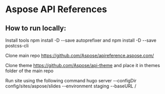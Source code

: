 # Aspose API References

## How to run locally:

Install tools npm install -D --save autoprefixer and npm install -D --save postcss-cli

Clone main repo https://github.com/Aspose/apireference.aspose.com/

Clone theme https://github.com/Aspose/api-theme and place it in themes folder of the main repo

Run site using the following command hugo server --configDir config/sites/aspose/slides --environment staging --baseURL /
